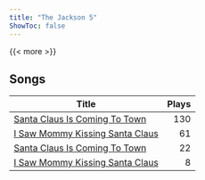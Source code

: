 ```yaml
---
title: "The Jackson 5"
ShowToc: false
---
```


{{< more >}}

## Songs
Title | Plays 
----- | -----: 
[Santa Claus Is Coming To Town](/songs/santa-claus-is-coming-to-town) | 130
[I Saw Mommy Kissing Santa Claus](/songs/i-saw-mommy-kissing-santa-claus) | 61
[Santa Claus Is Coming To Town](/songs/santa-claus-is-coming-to-town) | 22
[I Saw Mommy Kissing Santa Claus](/songs/i-saw-mommy-kissing-santa-claus) | 8

